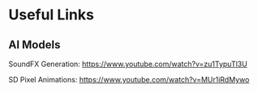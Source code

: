 # Useful Links

## AI Models

SoundFX Generation:
https://www.youtube.com/watch?v=zu1TypuTl3U

SD Pixel Animations:
https://www.youtube.com/watch?v=MUr1iRdMywo